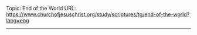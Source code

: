 Topic: End of the World
URL: https://www.churchofjesuschrist.org/study/scriptures/tg/end-of-the-world?lang=eng

---

